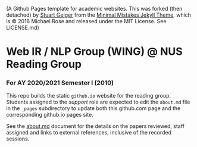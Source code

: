 (A Github Pages template for academic websites. This was forked (then detached) by [Stuart Geiger](https://github.com/staeiou) from the [Minimal Mistakes Jekyll Theme](https://mmistakes.github.io/minimal-mistakes/), which is © 2016 Michael Rose and released under the MIT License. See LICENSE.md)

# Web IR / NLP Group (WING) @ NUS Reading Group
### For AY 2020/2021 Semester I (2010)

This repo builds the static `github.io` website for the reading group.  Students assigned to the _support_ role are expected to edit the `about.md` file in the `_pages` subdirectory to update both this github.com page and the corresponding github.io pages site.

See the [about.md](https://github.com/WING-NUS/cs6101/blob/master/_pages/about.md) document for the details on the papers reviewed, staff assigned and links to external references, inclusive of the recorded sessions.
